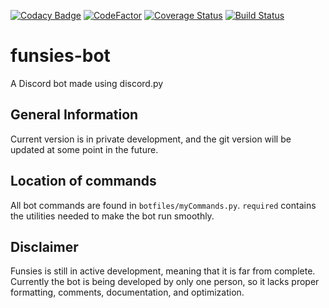 [![Codacy Badge](https://api.codacy.com/project/badge/Grade/8d2a348a96014c2a90b0f3ab62c0a2d7)](https://app.codacy.com/app/padkinsdev/funsies-bot?utm_source=github.com&utm_medium=referral&utm_content=padkinsdev/funsies-bot&utm_campaign=Badge_Grade_Dashboard)
[![CodeFactor](https://www.codefactor.io/repository/github/padkinsdev/funsies-bot/badge)](https://www.codefactor.io/repository/github/padkinsdev/funsies-bot)
[![Coverage Status](https://coveralls.io/repos/github/padkinsdev/funsies-bot/badge.svg?branch=master)](https://coveralls.io/github/padkinsdev/funsies-bot?branch=master)
[![Build Status](https://travis-ci.org/padkinsdev/funsies-bot.svg?branch=master)](https://travis-ci.org/padkinsdev/funsies-bot)

# funsies-bot
A Discord bot made using discord.py

## General Information
Current version is in private development, and the git version will be updated at some point in the future.

## Location of commands
All bot commands are found in `botfiles/myCommands.py`. `required` contains the utilities needed to make the bot run smoothly.

## Disclaimer
Funsies is still in active development, meaning that it is far from complete. Currently the bot is being developed by only one person, so it lacks proper formatting, comments, documentation, and optimization.
